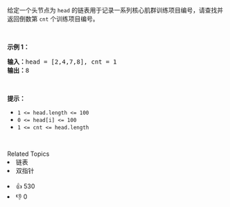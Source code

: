 <p>给定一个头节点为 <code>head</code> 的链表用于记录一系列核心肌群训练项目编号，请查找并返回倒数第 <code>cnt</code> 个训练项目编号。</p>

<p>&nbsp;</p>

<p><strong>示例 1：</strong></p>

<pre>
<strong>输入：</strong>head = [2,4,7,8], cnt = 1
<strong>输出：</strong>8</pre>

<p>&nbsp;</p>

<p><strong>提示：</strong></p>

<ul> 
 <li><code>1 &lt;= head.length &lt;= 100</code></li> 
 <li><code>0 &lt;= head[i] &lt;= 100</code></li> 
 <li><code>1 &lt;= cnt &lt;= head.length</code></li> 
</ul>

<p>&nbsp;</p>

<div><div>Related Topics</div><div><li>链表</li><li>双指针</li></div></div><br><div><li>👍 530</li><li>👎 0</li></div>